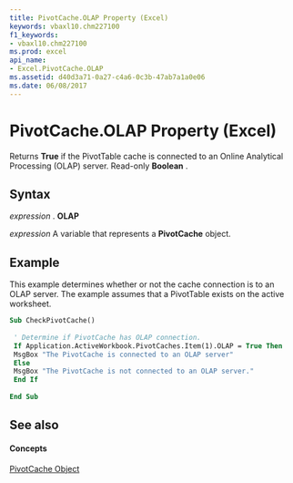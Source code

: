 ```yaml
---
title: PivotCache.OLAP Property (Excel)
keywords: vbaxl10.chm227100
f1_keywords:
- vbaxl10.chm227100
ms.prod: excel
api_name:
- Excel.PivotCache.OLAP
ms.assetid: d40d3a71-0a27-c4a6-0c3b-47ab7a1a0e06
ms.date: 06/08/2017
---
```



# PivotCache.OLAP Property (Excel)

Returns  **True** if the PivotTable cache is connected to an Online Analytical Processing (OLAP) server. Read-only **Boolean** .


## Syntax

 _expression_ . **OLAP**

 _expression_ A variable that represents a **PivotCache** object.


## Example

This example determines whether or not the cache connection is to an OLAP server. The example assumes that a PivotTable exists on the active worksheet.


```vb
Sub CheckPivotCache() 
 
 ' Determine if PivotCache has OLAP connection. 
 If Application.ActiveWorkbook.PivotCaches.Item(1).OLAP = True Then 
 MsgBox "The PivotCache is connected to an OLAP server" 
 Else 
 MsgBox "The PivotCache is not connected to an OLAP server." 
 End If 
 
End Sub
```


## See also


#### Concepts


[PivotCache Object](pivotcache-object-excel.md)

